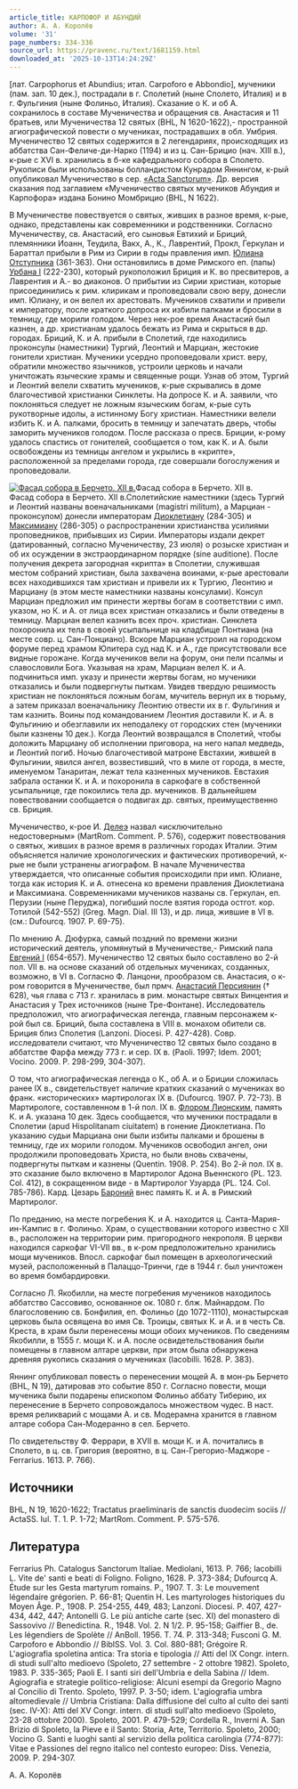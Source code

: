 ```yaml
---
article_title: КАРПОФОР И АБУНДИЙ
author: А. А. Королёв
volume: '31'
page_numbers: 334-336
source_url: https://pravenc.ru/text/1681159.html
downloaded_at: '2025-10-13T14:24:29Z'
---
```


[лат. Carpophorus et Abundius; итал. Carpoforo e Abbondio], мученики (пам. зап. 10 дек.), пострадали в г. Сполетий (ныне Сполето, Италия) и в г. Фульгиния (ныне Фолиньо, Италия). Сказание о К. и об А. сохранилось в составе Мученичества и обращения св. Анастасия и 11 братьев, или Мученичества 12 святых (BHL, N 1620-1622),- пространной агиографической повести о мучениках, пострадавших в обл. Умбрия. Мученичество 12 святых содержится в 2 легендариях, происходящих из аббатства Сан-Феличе-ди-Нарко (1194) и из ц. Сан-Брицио (нач. XIII в.), к-рые с XVI в. хранились в б-ке кафедрального собора в Сполето. Рукописи были использованы болландистом Кунрадом Яннингом, к-рый опубликовал Мученичество в сер. [«Acta Sanctorum»](<https://pravenc.ru/text/ Acta Sanctorum .html>). Др. версия сказания под заглавием «Мученичество святых мучеников Абундия и Карпофора» издана Бонино Момбрицио (BHL, N 1622).

В Мученичестве повествуется о святых, живших в разное время, к-рые, однако, представлены как современники и родственники. Согласно Мученичеству, св. Анастасий, его сыновья Евтихий и Бриций, племянники Иоанн, Теудила, Вакх, А., К., Лаврентий, Прокл, Геркулан и Бараттал прибыли в Рим из Сирии в годы правления имп. [Юлиана Отступника](<https://pravenc.ru/text/Юлиан Отступник.html>) (361-363). Они остановились в доме Римского еп. (папы) [Урбана I](<https://pravenc.ru/text/Урбана I.html>) (222-230), который рукоположил Бриция и К. во пресвитеров, а Лаврентия и А.- во диаконов. О прибытии из Сирии христиан, которые присоединились к рим. клирикам и проповедовали свою веру, донесли имп. Юлиану, и он велел их арестовать. Мучеников схватили и привели к императору, после краткого допроса их избили палками и бросили в темницу, где морили голодом. Через нек-рое время Анастасий был казнен, а др. христианам удалось бежать из Рима и скрыться в др. городах. Бриций, К. и А. прибыли в Сполетий, где находились проконсулы (наместники) Тургий, Леонтий и Марциан, жестокие гонители христиан. Мученики усердно проповедовали христ. веру, обратили множество язычников, устроили церковь и начали уничтожать языческие храмы и священные рощи. Узнав об этом, Тургий и Леонтий велели схватить мучеников, к-рые скрывались в доме благочестивой христианки Синклеты. На допросе К. и А. заявили, что поклоняться следует не ложным языческим богам, к-рые суть рукотворные идолы, а истинному Богу христиан. Наместники велели избить К. и А. палками, бросить в темницу и запечатать дверь, чтобы заморить мучеников голодом. После рассказа о пресв. Бриции, к-рому удалось спастись от гонителей, сообщается о том, как К. и А. были освобождены из темницы ангелом и укрылись в «крипте», расположенной за пределами города, где совершали богослужения и проповедовали.

[![Фасад собора в Берчето. XII в.](https://pravenc.ru/data/2014/03/03/1234148063/i200.jpg "Кликните для увеличения картинки")](https://pravenc.ru/data/2014/03/03/1234148063/i400.jpg)Фасад собора в Берчето. XII в.  
Фасад собора в Берчето. XII в.Сполетийские наместники (здесь Тургий и Леонтий названы военачальниками (magistri militum), а Марциан - проконсулом) донесли императорам [Диоклетиану](https://pravenc.ru/text/Диоклетиану.html) (284-305) и [Максимиану](https://pravenc.ru/text/Максимиану.html) (286-305) о распространении христианства усилиями проповедников, прибывших из Сирии. Императоры издали декрет (датированный, согласно Мученичеству, 23 июля) о розыске христиан и об их осуждении в экстраординарном порядке (sine auditione). После получения декрета загородная «крипта» в Сполетии, служившая местом собраний христиан, была захвачена воинами, к-рые арестовали всех находившихся там христиан и привели их к Тургию, Леонтию и Марциану (в этом месте наместники названы консулами). Консул Марциан предложил им принести жертвы богам в соответствии с имп. указом, но К. и А. от лица всех христиан отказались и были отведены в темницу. Марциан велел казнить всех проч. христиан. Синклета похоронила их тела в своей усыпальнице на кладбище Понтиана (на месте совр. ц. Сан-Понциано). Вскоре Марциан устроил на городском форуме перед храмом Юпитера суд над К. и А., где присутствовали все видные горожане. Когда мучеников вели на форум, они пели псалмы и славословили Бога. Указывая на храм, Марциан велел К. и А. подчиниться имп. указу и принести жертвы богам, но мученики отказались и были подвергнуты пыткам. Увидев твердую решимость христиан не поклоняться ложным богам, мучитель вернул их в тюрьму, а затем приказал военачальнику Леонтию отвести их в г. Фульгиния и там казнить. Воины под командованием Леонтия доставили К. и А. в Фульгинию и обезглавили их неподалеку от городских стен (мученики были казнены 10 дек.). Когда Леонтий возвращался в Сполетий, чтобы доложить Марциану об исполнении приговора, на него напал медведь, и Леонтий погиб. Ночью благочестивой матроне Евстахии, жившей в Фульгинии, явился ангел, возвестивший, что в миле от города, в месте, именуемом Танаритан, лежат тела казненных мучеников. Евстахия забрала останки К. и А. и похоронила в саркофаге в собственной усыпальнице, где покоились тела др. мучеников. В дальнейшем повествовании сообщается о подвигах др. святых, преимущественно св. Бриция.

Мученичество, к-рое И. [Делеэ](https://pravenc.ru/text/Делеэ.html) назвал «исключительно недостоверным» (MartRom. Comment. P. 576), содержит повествования о святых, живших в разное время в различных городах Италии. Этим объясняется наличие хронологических и фактических противоречий, к-рые не были устранены агиографом. В начале Мученичества утверждается, что описанные события происходили при имп. Юлиане, тогда как история К. и А. отнесена ко времени правления Диоклетиана и Максимиана. Современниками мучеников названы св. Геркулан, еп. Перузии (ныне Перуджа), погибший после взятия города остгот. кор. Тотилой (542-552) (Greg. Magn. Dial. III 13), и др. лица, жившие в VI в. (см.: Dufourcq. 1907. P. 69-75).

По мнению А. Дюфурка, самый поздний по времени жизни исторический деятель, упомянутый в Мученичестве,- Римский папа [Евгений I](<https://pravenc.ru/text/Евгений I.html>) (654-657). Мученичество 12 святых было составлено во 2-й пол. VII в. на основе сказаний об отдельных мучениках, созданных, возможно, в VI в. Согласно Ф. Ланцони, прообразом св. Анастасия, о к-ром говорится в Мученичестве, был прмч. [Анастасий Персиянин](<https://pravenc.ru/text/Анастасий Персиянин.html>) († 628), чья глава с 713 г. хранилась в рим. монастыре святых Винцентия и Анастасия у Трех источников (ныне Тре-Фонтане). Исследователь предположил, что агиографическая легенда, главным персонажем к-рой был св. Бриций, была составлена в VIII в. монахом обители св. Бриция близ Сполетия (Lanzoni. Diocesi. P. 427-428). Совр. исследователи считают, что Мученичество 12 святых было создано в аббатстве Фарфа между 773 г. и сер. IX в. (Paoli. 1997; Idem. 2001; Vocino. 2009. P. 298-299, 304-307).

О том, что агиографическая легенда о К., об А. и о Бриции сложилась ранее IX в., свидетельствует наличие кратких сказаний о мучениках во франк. «исторических» мартирологах IX в. (Dufourcq. 1907. P. 72-73). В Мартирологе, составленном в 1-й пол. IX в. [Флором Лионским](<https://pravenc.ru/text/Флором Лионским.html>), память К. и А. указана 10 дек. Здесь сообщается, что мученики пострадали в Сполетии (apud Hispolitanam ciuitatem) в гонение Диоклетиана. По указанию судьи Марциана они были избиты палками и брошены в темницу, где их морили голодом. Мучеников освободил ангел, они продолжили проповедовать Христа, но были вновь схвачены, подвергнуты пыткам и казнены (Quentin. 1908. P. 254). Во 2-й пол. IX в. это сказание было включено в Мартиролог Адона Вьеннского (PL. 123. Col. 412), в сокращенном виде - в Мартиролог Узуарда (PL. 124. Col. 785-786). Кард. Цезарь [Бароний](https://pravenc.ru/text/БАРОНИЙ.html) внес память К. и А. в Римский Мартиролог.

По преданию, на месте погребения К. и А. находится ц. Санта-Мария-ин-Кампис в г. Фолиньо. Храм, о существовании которого известно с XII в., расположен на территории рим. пригородного некрополя. В церкви находился саркофаг VI-VII вв., в к-ром предположительно хранились мощи мучеников. Впосл. саркофаг был помещен в археологический музей, расположенный в Палаццо-Тринчи, где в 1944 г. был уничтожен во время бомбардировки.

Согласно Л. Якобилли, на месте погребения мучеников находилось аббатство Сассовиво, основанное ок. 1080 г. блж. Майнардом. По благословению св. Бонфилия, еп. Фолиньо (до 1072-1110), монастырская церковь была освящена во имя Св. Троицы, святых К. и А. и в честь Св. Креста, в храм были перенесены мощи обоих мучеников. По сведениям Якобилли, в 1555 г. мощи К. и А. после освидетельствования были помещены в главном алтаре церкви, при этом была обнаружена древняя рукопись сказания о мучениках (Iacobilli. 1628. P. 383).

Яннинг опубликовал повесть о перенесении мощей А. в мон-рь Берчето (BHL, N 19), датировав это событие 850 г. Согласно повести, мощи мученика были подарены епископом Фолиньо аббату Тиберию, их перенесение в Берчето сопровождалось множеством чудес. В наст. время реликварий с мощами А. и св. Модерамна хранится в главном алтаре собора Сан-Модеранно в сел. Берчето.

По свидетельству Ф. Феррари, в XVII в. мощи К. и А. почитались в Сполето, в ц. св. Григория (вероятно, в ц. Сан-Грегорио-Маджоре - Ferrarius. 1613. P. 766).

## Источники

BHL, N 19, 1620-1622; Tractatus praeliminaris de sanctis duodecim sociis // ActaSS. Iul. T. 1. P. 1-72; MartRom. Comment. P. 575-576.

## Литература

Ferrarius Ph. Catalogus Sanctorum Italiae. Mediolani, 1613. P. 766; Iacobilli L. Vite de' santi e beati di Foligno. Foligno, 1628. P. 373-384; Dufourcq A. Étude sur les Gesta martyrum romains. P., 1907. T. 3: Le mouvement légendaire grégorien. P. 66-81; Quentin H. Les martyrologes historiques du Moyen Âge. P., 1908. P. 254-255, 449, 483; Lanzoni. Diocesi. P. 407, 427-434, 442, 447; Antonelli G. Le più antiche carte (sec. XI) del monastero di Sassovivo // Benedictina. R., 1948. Vol. 2. N 1/2. P. 95-158; Gaiffier B., de. Les légendiers de Spolète // AnBoll. 1956. T. 74. P. 313-348; Fusconi G. M. Carpoforo e Abbondio // BiblSS. Vol. 3. Col. 880-881; Grégoire R. L'agiografia spoletina antica: Tra storia e tipologia // Atti del IX Congr. intern. di studi sull'alto medioevo (Spoleto, 27 settembre - 2 ottobre 1982). Spoleto, 1983. P. 335-365; Paoli E. I santi siri dell'Umbria e della Sabina // Idem. Agiografia e strategie politico-religiose: Alcuni esempi da Gregorio Magno al Concilio di Trento. Spoleto, 1997. P. 3-50; idem. L'agiografia umbra altomedievale // Umbria Cristiana: Dalla diffusione del culto al culto dei santi (sec. IV-X): Atti del XV Congr. intern. di studi sull'alto medioevo (Spoleto, 23-28 ottobre 2000). Spoleto, 2001. P. 479-529; Cordella R., Inverni A. San Brizio di Spoleto, la Pieve e il Santo: Storia, Arte, Territorio. Spoleto, 2000; Vocino G. Santi e luoghi santi al servizio della politica carolingia (774-877): Vitae e Passiones del regno italico nel contesto europeo: Diss. Venezia, 2009. P. 294-307.

А. А. Королёв
